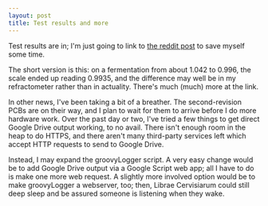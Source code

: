 ```yaml
---
layout: post
title: Test results and more
---
```


Test results are in; I'm just going to link to [the reddit post]() to save myself some time.

The short version is this: on a fermentation from about 1.042 to 0.996, the scale ended up reading 0.9935, and the difference may well be in my refractometer rather than in actuality. There's much (much) more at the link.

In other news, I've been taking a bit of a breather. The second-revision PCBs are on their way, and I plan to wait for them to arrive before I do more hardware work. Over the past day or two, I've tried a few things to get direct Google Drive output working, to no avail. There isn't enough room in the heap to do HTTPS, and there aren't many third-party services left which accept HTTP requests to send to Google Drive.

Instead, I may expand the groovyLogger script. A very easy change would be to add Google Drive output via a Google Script web app; all I have to do is make one more web request. A slightly more involved option would be to make groovyLogger a webserver, too; then, Librae Cervisiarum could still deep sleep and be assured someone is listening when they wake.
